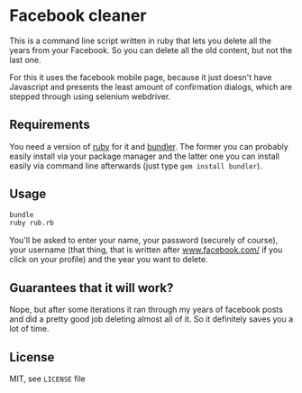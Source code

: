 # Facebook cleaner

This is a command line script written in ruby that lets you delete all the years from your Facebook. So you can delete all the old content, but not the last one.

For this it uses the facebook mobile page, because it just doesn't have Javascript and presents the least amount of confirmation dialogs, which are stepped through using selenium webdriver.

## Requirements

You need a version of [ruby](https://www.ruby-lang.org) for it and [bundler](http://bundler.io/). The former you can probably easily install via your package manager and the latter one you can install easily via command line afterwards (just type `gem install bundler`).

## Usage

```sh
bundle
ruby rub.rb
```

You'll be asked to enter your name, your password (securely of course), your username (that thing, that is written after www.facebook.com/ if you click on your profile) and the year you want to delete.

## Guarantees that it will work?

Nope, but after some iterations it ran through my years of facebook posts and did a pretty good job deleting almost all of it. So it definitely saves you a lot of time.

## License

MIT, see `LICENSE` file
